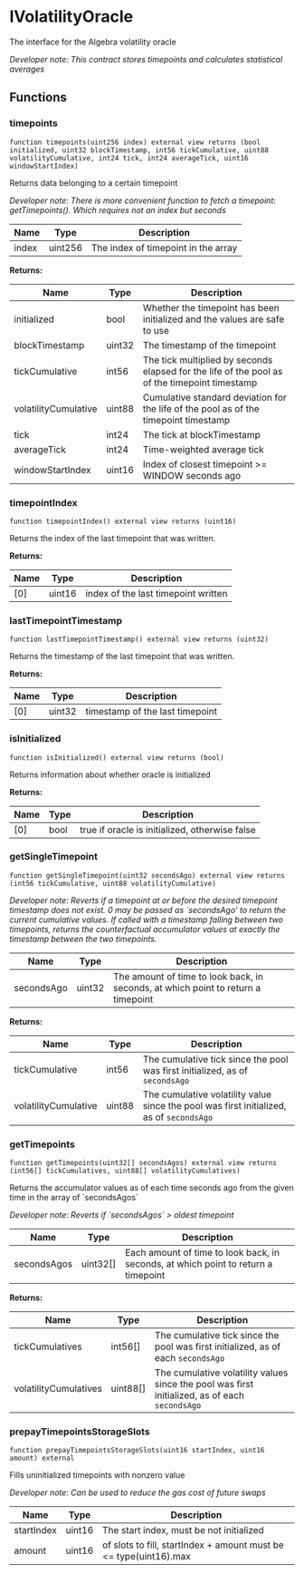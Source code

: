 

# IVolatilityOracle


The interface for the Algebra volatility oracle



*Developer note: This contract stores timepoints and calculates statistical averages*


## Functions
### timepoints

```solidity
function timepoints(uint256 index) external view returns (bool initialized, uint32 blockTimestamp, int56 tickCumulative, uint88 volatilityCumulative, int24 tick, int24 averageTick, uint16 windowStartIndex)
```

Returns data belonging to a certain timepoint

*Developer note: There is more convenient function to fetch a timepoint: getTimepoints(). Which requires not an index but seconds*

| Name | Type | Description |
| ---- | ---- | ----------- |
| index | uint256 | The index of timepoint in the array |

**Returns:**

| Name | Type | Description |
| ---- | ---- | ----------- |
| initialized | bool | Whether the timepoint has been initialized and the values are safe to use |
| blockTimestamp | uint32 | The timestamp of the timepoint |
| tickCumulative | int56 | The tick multiplied by seconds elapsed for the life of the pool as of the timepoint timestamp |
| volatilityCumulative | uint88 | Cumulative standard deviation for the life of the pool as of the timepoint timestamp |
| tick | int24 | The tick at blockTimestamp |
| averageTick | int24 | Time-weighted average tick |
| windowStartIndex | uint16 | Index of closest timepoint >= WINDOW seconds ago |

### timepointIndex

```solidity
function timepointIndex() external view returns (uint16)
```

Returns the index of the last timepoint that was written.

**Returns:**

| Name | Type | Description |
| ---- | ---- | ----------- |
| [0] | uint16 | index of the last timepoint written |

### lastTimepointTimestamp

```solidity
function lastTimepointTimestamp() external view returns (uint32)
```

Returns the timestamp of the last timepoint that was written.

**Returns:**

| Name | Type | Description |
| ---- | ---- | ----------- |
| [0] | uint32 | timestamp of the last timepoint |

### isInitialized

```solidity
function isInitialized() external view returns (bool)
```

Returns information about whether oracle is initialized

**Returns:**

| Name | Type | Description |
| ---- | ---- | ----------- |
| [0] | bool | true if oracle is initialized, otherwise false |

### getSingleTimepoint

```solidity
function getSingleTimepoint(uint32 secondsAgo) external view returns (int56 tickCumulative, uint88 volatilityCumulative)
```



*Developer note: Reverts if a timepoint at or before the desired timepoint timestamp does not exist.
0 may be passed as &#x60;secondsAgo&#x27; to return the current cumulative values.
If called with a timestamp falling between two timepoints, returns the counterfactual accumulator values
at exactly the timestamp between the two timepoints.*

| Name | Type | Description |
| ---- | ---- | ----------- |
| secondsAgo | uint32 | The amount of time to look back, in seconds, at which point to return a timepoint |

**Returns:**

| Name | Type | Description |
| ---- | ---- | ----------- |
| tickCumulative | int56 | The cumulative tick since the pool was first initialized, as of `secondsAgo` |
| volatilityCumulative | uint88 | The cumulative volatility value since the pool was first initialized, as of `secondsAgo` |

### getTimepoints

```solidity
function getTimepoints(uint32[] secondsAgos) external view returns (int56[] tickCumulatives, uint88[] volatilityCumulatives)
```

Returns the accumulator values as of each time seconds ago from the given time in the array of &#x60;secondsAgos&#x60;

*Developer note: Reverts if &#x60;secondsAgos&#x60; &gt; oldest timepoint*

| Name | Type | Description |
| ---- | ---- | ----------- |
| secondsAgos | uint32[] | Each amount of time to look back, in seconds, at which point to return a timepoint |

**Returns:**

| Name | Type | Description |
| ---- | ---- | ----------- |
| tickCumulatives | int56[] | The cumulative tick since the pool was first initialized, as of each `secondsAgo` |
| volatilityCumulatives | uint88[] | The cumulative volatility values since the pool was first initialized, as of each `secondsAgo` |

### prepayTimepointsStorageSlots

```solidity
function prepayTimepointsStorageSlots(uint16 startIndex, uint16 amount) external
```

Fills uninitialized timepoints with nonzero value

*Developer note: Can be used to reduce the gas cost of future swaps*

| Name | Type | Description |
| ---- | ---- | ----------- |
| startIndex | uint16 | The start index, must be not initialized |
| amount | uint16 | of slots to fill, startIndex + amount must be <= type(uint16).max |

